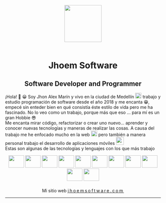 <!--
### Hi there 👋
**JhoemSoftware/JhoemSoftware** is a ✨ _special_ ✨ repository because its `README.md` (this file) appears on your GitHub profile.

Here are some ideas to get you started:

- 🔭 I’m currently working on ...
- 🌱 I’m currently learning ...
- 👯 I’m looking to collaborate on ...
- 🤔 I’m looking for help with ...
- 💬 Ask me about ...
- 📫 How to reach me: ...
- 😄 Pronouns: ...
- ⚡ Fun fact: ...
-->

<!DOCTYPE html>
<html>
<head>
</head>
<body>
	<div align="center">
		<img src="https://jhoemsoftware.com/img/jhoem.jpg" style="width: 120px;margin-bottom:20px">
		<h1>Jhoem Software</h1>
	</div>
	<div align="center">
        <div align="center">
		    <h2>Software Developer and Programmer</h2>
	    </div>
        <div align="center">
            <p align="left">
                ¡Hola! 👋 😀 Soy Jhon Alex Marín y vivo en la ciudad de Medellín <img src="https://cdn.icon-icons.com/icons2/40/PNG/128/FlagofColombia_6558.png" style="width:20px;height:18px"/> trabajo y estudio programación de software desde el año 2018 y me encanta 😁, empecé sin enteder bien en qué consistía éste estilo de vida pero me ha fascinado. No lo veo como un trabajo, porque más que eso ... para mí es un gran Hobbie 😎 <br>
                Me encanta mirar código, refactorizar o crear uno nuevo... aprender y conocer nuevas tecnologías y maneras de realizar las cosas. A causa del trabajo me he enfocado mucho en la web <img src="https://cdn.icon-icons.com/icons2/61/PNG/128/website_web_12218.png" style="width:20px;height:18px"/>  pero también a manera personal trabajo el desarrollo de aplicaciones móviles
                <img src="https://cdn.icon-icons.com/icons2/3053/PNG/512/android_file_transfer_alt_macos_bigsur_icon_190396.png" style="width:25px;height:25px;"/><br>Estas son algunas de las tecnologías y lenguajes con los que más trabajo
            </p>
            <!-- HTML -->
            <img src="https://cdn.icon-icons.com/icons2/2107/PNG/512/file_type_html_icon_130541.png" style="width:50px;height:40px">
            <!-- CSS -->
            <img src="https://cdn.icon-icons.com/icons2/2107/PNG/512/file_type_css_icon_130661.png" style="width:50px;height:40px">
            <!-- JS -->
            <img src="https://cdn.icon-icons.com/icons2/2107/PNG/512/file_type_js_official_icon_130509.png" style="width:50px;height:40px">
            <!-- TS -->
            <img src="https://cdn.icon-icons.com/icons2/2415/PNG/512/typescript_original_logo_icon_146317.png" style="width:50px;height:40px">
            <!-- Node -->
            <img src="https://cdn.icon-icons.com/icons2/2107/PNG/512/file_type_node_icon_130301.png" style="width:50px;height:40px">
            <!-- Vue -->
            <img src="https://cdn.icon-icons.com/icons2/2107/PNG/512/file_type_vue_icon_130078.png" style="width:50px;height:40px">
            <!-- React -->
            <img src="https://cdn.icon-icons.com/icons2/2415/PNG/512/react_original_logo_icon_146374.png" style="width:50px;height:40px">
            <!-- PHP -->
            <img src="https://cdn.icon-icons.com/icons2/2415/PNG/512/php_plain_logo_icon_146397.png" style="width:50px;height:40px">
            <!-- Java -->
            <img src="https://cdn.icon-icons.com/icons2/2415/PNG/512/java_original_logo_icon_146458.png" style="width:50px;height:40px">
            <!-- Python -->
            <img src="https://cdn.icon-icons.com/icons2/112/PNG/512/python_18894.png" style="width:50px;height:40px">
            <!-- C-Sharp -->
            <img src="https://cdn.icon-icons.com/icons2/2415/PNG/512/csharp_original_logo_icon_146578.png" style="width:50px;height:40px">
        </div>
		<p style="margin-top:20px">Mi sitio web
        <a href="https://jhoemsoftware.com/" target="_blank" style="letter-spacing: 3px">jhoemsoftware.com</a>
        </p>
        <hr style="margin-top:10px">
	</div>
</body>
</html>
